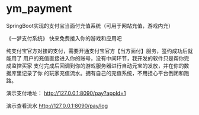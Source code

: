 # ym_payment

SpringBoot实现的支付宝当面付充值系统（可用于网站充值，游戏内充）

《一梦支付系统》
快来免费接入你的游戏和应用吧

纯支付宝官方对接的支付，需要开通支付宝官方【当方面付】服务，签约成功后就能用了
用户的充值直接进入你的账号，没有中间环节，我开发的软件只是帮你完成监控买家
支付完成后回调到你的游戏服务器进行自动元宝的发放，并在你的数据库里记录了你
的玩家充值流水。拥有自己的充值系统，不用担心平台倒闭和跑路。


演示支付地址：
http://127.0.0.1:8090/pay?appId=1

演示查看流水
http://127.0.0.1:8090/pay/log

